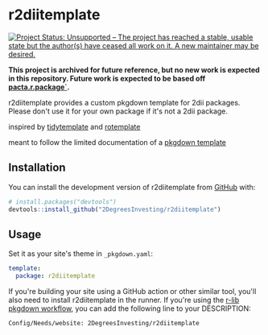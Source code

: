
# r2diitemplate

[![Project Status: Unsupported – The project has reached a stable, usable state but the author(s) have ceased all work on it. A new maintainer may be desired.](https://www.repostatus.org/badges/latest/unsupported.svg)](https://www.repostatus.org/#unsupported)

**This project is archived for future reference, but no new work is expected in this repository. Future work is expected to be based off [pacta.r.package`](https://github.com/RMI-PACTA/pacta.r.package).**

<!-- badges: start -->
<!-- badges: end -->

r2diitemplate provides a custom pkgdown template for 2dii packages. Please don't use it for your own package if it's not a 2dii package.

inspired by [tidytemplate](https://github.com/tidyverse/tidytemplate/) and [rotemplate](https://github.com/ropensci-org/rotemplate)

meant to follow the limited documentation of a [pkgdown template](https://pkgdown.r-lib.org/articles/customise.html#template-packages)


## Installation

You can install the development version of r2diitemplate from [GitHub](https://github.com/) with:

``` r
# install.packages("devtools")
devtools::install_github("2DegreesInvesting/r2diitemplate")
```


## Usage

Set it as your site's theme in `_pkgdown.yaml`:

```yml
template:
  package: r2diitemplate
```

If you're building your site using a GitHub action or other similar tool, you'll also need to install r2diitemplate in the runner. If you're using the [r-lib pkgdown workflow](https://github.com/r-lib/actions/blob/v2-branch/examples/pkgdown.yaml), you can add the following line to your DESCRIPTION:

```
Config/Needs/website: 2DegreesInvesting/r2diitemplate
```
